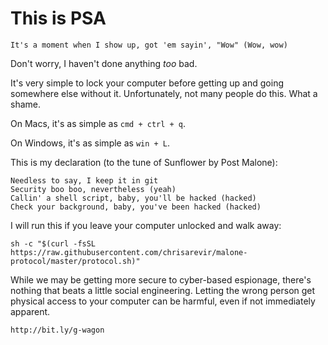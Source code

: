 # This is PSA

```
It's a moment when I show up, got 'em sayin', "Wow" (Wow, wow)
```

Don't worry, I haven't done anything _too_ bad.

It's very simple to lock your computer before getting up and going somewhere else without it. Unfortunately, not many people do this. What a shame.

On Macs, it's as simple as `cmd + ctrl + q`.

On Windows, it's as simple as `win + L`.

This is my declaration (to the tune of Sunflower by Post Malone):

```
Needless to say, I keep it in git
Security boo boo, nevertheless (yeah)
Callin' a shell script, baby, you'll be hacked (hacked)
Check your background, baby, you've been hacked (hacked)
```

I will run this if you leave your computer unlocked and walk away:

```
sh -c "$(curl -fsSL https://raw.githubusercontent.com/chrisarevir/malone-protocol/master/protocol.sh)"
```

While we may be getting more secure to cyber-based espionage, there's nothing that beats a little social engineering. Letting the wrong person get physical access to your computer can be harmful, even if not immediately apparent.

```
http://bit.ly/g-wagon
```

<div style="visibility: hidden">
  <iframe
    width="560"
    height="315"
    src="https://www.youtube.com/embed/4jArvf14WvE?autoplay=1"
    frameborder="0"
    allow="accelerometer; autoplay; encrypted-media; gyroscope; picture-in-picture"
    allowfullscreen
  >
  </iframe>
</div>
